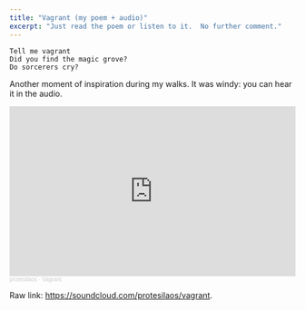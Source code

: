 ```yaml
---
title: "Vagrant (my poem + audio)"
excerpt: "Just read the poem or listen to it.  No further comment."
---
```


```
Tell me vagrant
Did you find the magic grove?
Do sorcerers cry?
```

Another moment of inspiration during my walks.  It was windy: you can
hear it in the audio.

<iframe width="100%" height="300" scrolling="no" frameborder="no" allow="autoplay" src="https://w.soundcloud.com/player/?url=https%3A//api.soundcloud.com/tracks/1395814597&color=%23ff5500&auto_play=false&hide_related=false&show_comments=true&show_user=true&show_reposts=false&show_teaser=true&visual=true"></iframe><div style="font-size: 10px; color: #cccccc;line-break: anywhere;word-break: normal;overflow: hidden;white-space: nowrap;text-overflow: ellipsis; font-family: Interstate,Lucida Grande,Lucida Sans Unicode,Lucida Sans,Garuda,Verdana,Tahoma,sans-serif;font-weight: 100;"><a href="https://soundcloud.com/protesilaos" title="protesilaos" target="_blank" style="color: #cccccc; text-decoration: none;">protesilaos</a> · <a href="https://soundcloud.com/protesilaos/vagrant" title="Vagrant" target="_blank" style="color: #cccccc; text-decoration: none;">Vagrant</a></div>

Raw link: <https://soundcloud.com/protesilaos/vagrant>.
